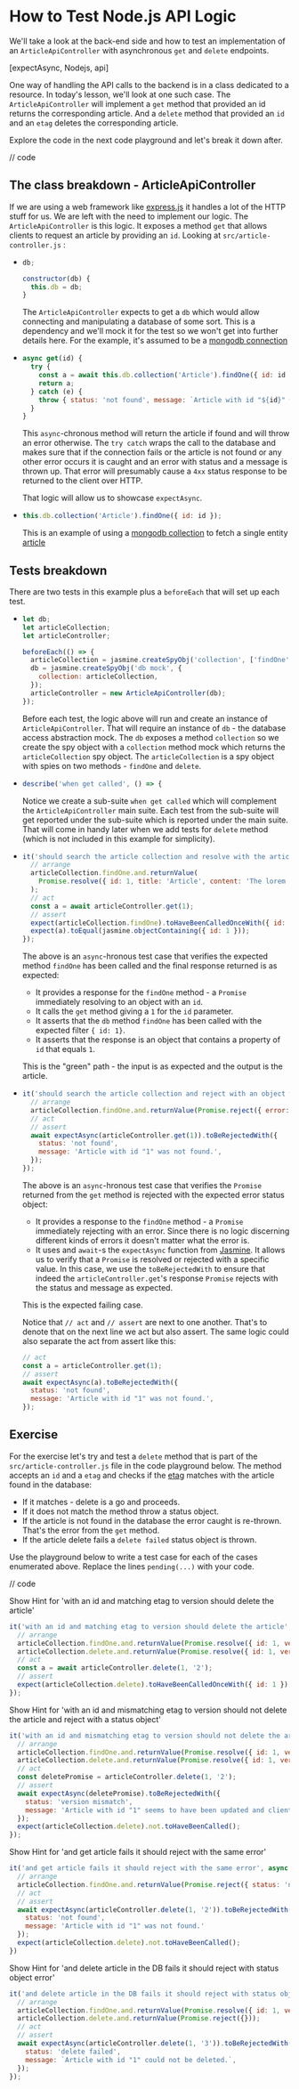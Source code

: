 # How to Test Node.js API Logic

We'll take a look at the back-end side and how to test an implementation of an `ArticleApiController` with asynchronous `get` and `delete` endpoints.

[expectAsync, Nodejs, api]

One way of handling the API calls to the backend is in a class dedicated to a resource. In today's lesson, we'll look at one such case. The `ArticleApiController` will implement a `get` method that provided an id returns the corresponding article. And a `delete` method that provided an `id` and an `etag` deletes the corresponding article.

Explore the code in the next code playground and let's break it down after.

// code

## The class breakdown - ArticleApiController

If we are using a web framework like [express.js](https://expressjs.com/) it handles a lot of the HTTP stuff for us. We are left with the need to implement our logic. The `ArticleApiController` is this logic. It exposes a method `get` that allows clients to request an article by providing an `id`. Looking at `src/article-controller.js` :

- ```js
  db;

  constructor(db) {
    this.db = db;
  }
  ```

  The `ArticleApiController` expects to get a `db` which would allow connecting and manipulating a database of some sort. This is a dependency and we'll mock it for the test so we won't get into further details here. For the example, it's assumed to be a [mongodb connection](https://docs.mongodb.com/drivers/node/current/)

- ```js
  async get(id) {
    try {
      const a = await this.db.collection('Article').findOne({ id: id });
      return a;
    } catch (e) {
      throw { status: 'not found', message: `Article with id "${id}" was not found.` };
    }
  }
  ```

  This `async`-chronous method will return the article if found and will throw an error otherwise. The `try catch` wraps the call to the database and makes sure that if the connection fails or the article is not found or any other error occurs it is caught and an error with status and a message is thrown up. That error will presumably cause a `4xx` status response to be returned to the client over HTTP.

  That logic will allow us to showcase `expectAsync`.

- ```js
  this.db.collection('Article').findOne({ id: id });
  ```

  This is an example of using a [mongodb collection](https://mongodb.github.io/node-mongodb-native/4.1/classes/Collection.html) to fetch a single entity [article](https://mongodb.github.io/node-mongodb-native/4.1/classes/Collection.html#findOne)

## Tests breakdown

There are two tests in this example plus a `beforeEach` that will set up each test.

- ```js
  let db;
  let articleCollection;
  let articleController;

  beforeEach(() => {
    articleCollection = jasmine.createSpyObj('collection', ['findOne', 'delete']);
    db = jasmine.createSpyObj('db mock', {
      collection: articleCollection,
    });
    articleController = new ArticleApiController(db);
  });
  ```

  Before each test, the logic above will run and create an instance of `ArticleApiController`. That will require an instance of `db` - the database access abstraction mock. The `db` exposes a method `collection` so we create the spy object with a `collection` method mock which returns the `articleCollection` spy object. The `articleCollection` is a spy object with spies on two methods - `findOne` and `delete`.

- ```js
  describe('when get called', () => {
  ```

  Notice we create a sub-suite `when get called` which will complement the `ArticleApiController` main suite. Each test from the sub-suite will get reported under the sub-suite which is reported under the main suite. That will come in handy later when we add tests for `delete` method (which is not included in this example for simplicity).

- ```js
  it('should search the article collection and resolve with the article when found', async () => {
    // arrange
    articleCollection.findOne.and.returnValue(
      Promise.resolve({ id: 1, title: 'Article', content: 'The lorem ipsum ...' })
    );
    // act
    const a = await articleController.get(1);
    // assert
    expect(articleCollection.findOne).toHaveBeenCalledOnceWith({ id: 1 });
    expect(a).toEqual(jasmine.objectContaining({ id: 1 }));
  });
  ```

  The above is an `async`-hronous test case that verifies the expected method `findOne` has been called and the final response returned is as expected:

  - It provides a response for the `findOne` method - a `Promise` immediately resolving to an object with an `id`.
  - It calls the `get` method giving a `1` for the `id` parameter.
  - It asserts that the `db` method `findOne` has been called with the expected filter `{ id: 1}`.
  - It asserts that the response is an object that contains a property of `id` that equals `1`.

  This is the "green" path - the input is as expected and the output is the article.

- ```js
  it('should search the article collection and reject with an object with status and message', async () => {
    // arrange
    articleCollection.findOne.and.returnValue(Promise.reject({ error: 'eee' }));
    // act
    // assert
    await expectAsync(articleController.get(1)).toBeRejectedWith({
      status: 'not found',
      message: 'Article with id "1" was not found.',
    });
  });
  ```

  The above is an `async`-hronous test case that verifies the `Promise` returned from the `get` method is rejected with the expected error status object:

  - It provides a response to the `findOne` method - a `Promise` immediately rejecting with an error. Since there is no logic discerning different kinds of errors it doesn't matter what the error is.
  - It uses and `await`-s the `expectAsync` function from [Jasmine](https://jasmine.github.io/api/3.9/global.html#expectAsync). It allows us to verify that a `Promise` is resolved or rejected with a specific value. In this case, we use the `toBeRejectedWith` to ensure that indeed the `articleController.get`'s response `Promise` rejects with the status and message as expected.

  This is the expected failing case.

  Notice that `// act` and `// assert` are next to one another. That's to denote that on the next line we act but also assert. The same logic could also separate the act from assert like this:

  ```js
  // act
  const a = articleController.get(1);
  // assert
  await expectAsync(a).toBeRejectedWith({
    status: 'not found',
    message: 'Article with id "1" was not found.',
  });
  ```

## Exercise

For the exercise let's try and test a `delete` method that is part of the `src/article-controller.js` file in the code playground below. The method accepts an `id` and a `etag` and checks if the [etag](https://en.wikipedia.org/wiki/HTTP_ETag) matches with the article found in the database:

- If it matches - delete is a go and proceeds.
- If it does not match the method throw a status object.
- If the article is not found in the database the error caught is re-thrown. That's the error from the `get` method.
- If the article delete fails a `delete failed` status object is thrown.

Use the playground below to write a test case for each of the cases enumerated above. Replace the lines `pending(...)` with your code.

// code

Show Hint for 'with an id and matching etag to version should delete the article'

```js
it('with an id and matching etag to version should delete the article', async () => {
  // arrange
  articleCollection.findOne.and.returnValue(Promise.resolve({ id: 1, version: '2' }));
  articleCollection.delete.and.returnValue(Promise.resolve({ id: 1, version: '2' }));
  // act
  const a = await articleController.delete(1, '2');
  // assert
  expect(articleCollection.delete).toHaveBeenCalledOnceWith({ id: 1 });
});
```

Show Hint for 'with an id and mismatching etag to version should not delete the article and reject with a status object'

```js
it('with an id and mismatching etag to version should not delete the article and reject with a status object', async () => {
  // arrange
  articleCollection.findOne.and.returnValue(Promise.resolve({ id: 1, version: '3' }));
  articleCollection.delete.and.returnValue(Promise.resolve({ id: 1, version: '2' }));
  // act
  const deletePromise = articleController.delete(1, '2');
  // assert
  await expectAsync(deletePromise).toBeRejectedWith({
    status: 'version mismatch',
    message: 'Article with id "1" seems to have been updated and client and server versions do not match.',
  });
  expect(articleCollection.delete).not.toHaveBeenCalled();
});
```

Show Hint for 'and get article fails it should reject with the same error'
```js
it('and get article fails it should reject with the same error', async () => {
  // arrange
  articleCollection.findOne.and.returnValue(Promise.reject({ status: 'not found' }));
  // act
  // assert
  await expectAsync(articleController.delete(1, '2')).toBeRejectedWith({
    status: 'not found',
    message: 'Article with id "1" was not found.'
  });
  expect(articleCollection.delete).not.toHaveBeenCalled();
})
```

Show Hint for 'and delete article in the DB fails it should reject with status object error'

```js
it('and delete article in the DB fails it should reject with status object error', async () => {
  // arrange
  articleCollection.findOne.and.returnValue(Promise.resolve({ id: 1, version: '3' }));
  articleCollection.delete.and.returnValue(Promise.reject({}));
  // act
  // assert
  await expectAsync(articleController.delete(1, '3')).toBeRejectedWith({
    status: 'delete failed',
    message: `Article with id "1" could not be deleted.`,
  });
});
```
